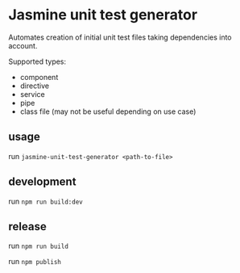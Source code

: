# Jasmine unit test generator

Automates creation of initial unit test files taking dependencies into account.

Supported types:

* component
* directive
* service
* pipe
* class file (may not be useful depending on use case)

## usage

run `jasmine-unit-test-generator <path-to-file>`

## development

run `npm run build:dev`

## release

run `npm run build`

run `npm publish`
